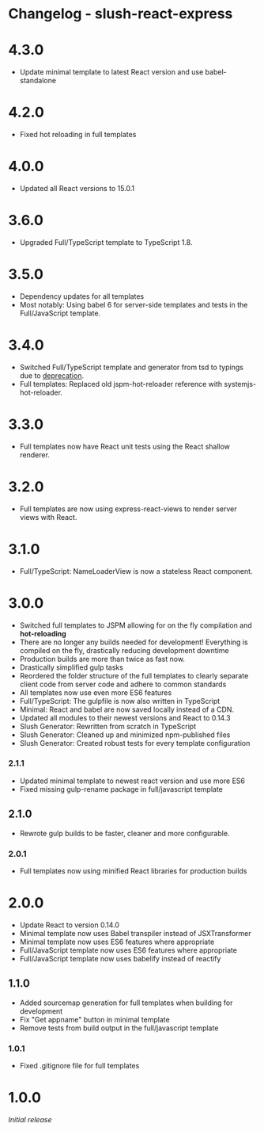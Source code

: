 Changelog - slush-react-express
==============

# 4.3.0

* Update minimal template to latest React version and use babel-standalone

# 4.2.0

* Fixed hot reloading in full templates

# 4.0.0

* Updated all React versions to 15.0.1

# 3.6.0

* Upgraded Full/TypeScript template to TypeScript 1.8.

# 3.5.0

* Dependency updates for all templates
* Most notably: Using babel 6 for server-side templates and tests in the Full/JavaScript template.

# 3.4.0

* Switched Full/TypeScript template and generator from tsd to typings due to [deprecation](https://github.com/DefinitelyTyped/tsd/issues/269).
* Full templates: Replaced old jspm-hot-reloader reference with systemjs-hot-reloader.

# 3.3.0

* Full templates now have React unit tests using the React shallow renderer.

# 3.2.0

* Full templates are now using express-react-views to render server views with React.

# 3.1.0

* Full/TypeScript: NameLoaderView is now a stateless React component.

# 3.0.0
* Switched full templates to JSPM allowing for on the fly compilation and **hot-reloading**
* There are no longer any builds needed for development! Everything is compiled on the fly, drastically reducing development downtime
* Production builds are more than twice as fast now.
* Drastically simplified gulp tasks
* Reordered the folder structure of the full templates to clearly separate client code from server code and adhere to common standards
* All templates now use even more ES6 features
* Full/TypeScript: The gulpfile is now also written in TypeScript
* Minimal: React and babel are now saved locally instead of a CDN.
* Updated all modules to their newest versions and React to 0.14.3
* Slush Generator: Rewritten from scratch in TypeScript
* Slush Generator: Cleaned up and minimized npm-published files
* Slush Generator: Created robust tests for every template configuration

### 2.1.1

* Updated minimal template to newest react version and use more ES6
* Fixed missing gulp-rename package in full/javascript template

## 2.1.0

* Rewrote gulp builds to be faster, cleaner and more configurable.

### 2.0.1

* Full templates now using minified React libraries for production builds

# 2.0.0

* Update React to version 0.14.0
* Minimal template now uses Babel transpiler instead of JSXTransformer
* Minimal template now uses ES6 features where appropriate
* Full/JavaScript template now uses ES6 features where appropriate
* Full/JavaScript template now uses babelify instead of reactify

## 1.1.0

* Added sourcemap generation for full templates when building for development
* Fix "Get appname" button in minimal template
* Remove tests from build output in the full/javascript template

### 1.0.1

* Fixed .gitignore file for full templates

# 1.0.0

*Initial release*
